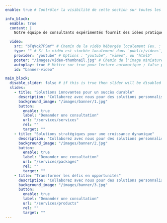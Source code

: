 ```yaml
---
enable: true # Contrôler la visibilité de cette section sur toutes les pages où elle est utilisée

info_block:
  enable: true
  content: |
    Notre équipe de consultants expérimentés fournit des idées pratiques et des stratégies innovantes pour aider votre entreprise à prospérer dans un environnement concurrentiel.

  video:
    src: "bTqVqk7FSmY" # Chemin de la vidéo hébergée localement (ex. : /videos/test-video.mp4), ou identifiant de vidéo YouTube/Vimeo (ex. : identifiant YouTube - LXb3EKWsInQ, identifiant Vimeo - 1003013057)
    type: "" # Si la vidéo est stockée localement dans `public/videos`, définissez le type de fichier vidéo (ex. : "video/mp4")
    provider: "youtube" # Options : "youtube", "vimeo", ou "html5"
    poster: "/images/video-thumbnail.jpg" # Chemin de l'image miniature pour la vidéo
    autoplay: true # Mettre sur true pour lecture automatique ; false pour démarrage manuel (par défaut : false)
    id: "banner-video"

main_block:
  disable_slider: false # if this is true then slider will be disabled and only first slide from below will be shown
  slides:
    - title: "Solutions innovantes pour un succès durable"
      description: "Collaborez avec nous pour des solutions personnalisées qui améliorent vos <br/> performances d'entreprise et assurent un succès à long terme."
      background_image: "/images/banner/1.jpg"
      button:
        enable: true
        label: "Demander une consultation"
        url: "/services/services"
        rel: ""
        target: ""
    - title: "Solutions stratégiques pour une croissance dynamique"
      description: "Collaborez avec nous pour des solutions personnalisées qui améliorent vos <br/> performances d'entreprise et assurent un succès à long terme."
      background_image: "/images/banner/2.jpg"
      button:
        enable: true
        label: "Demander une consultation"
        url: "/services/packages"
        rel: ""
        target: ""
    - title: "Transformer les défis en opportunités"
      description: "Collaborez avec nous pour des solutions personnalisées qui améliorent vos <br/> performances d'entreprise et assurent un succès à long terme."
      background_image: "/images/banner/3.jpg"
      button:
        enable: true
        label: "Demander une consultation"
        url: "/services/products"
        rel: ""
        target: ""
---
```

